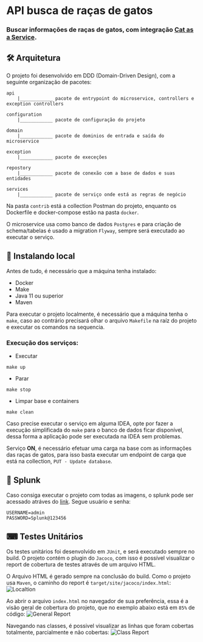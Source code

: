 # API busca de raças de gatos

### Buscar informações de raças de gatos, com integração [Cat as a Service](https://thecatapi.com/).

## 🛠️ Arquitetura

O projeto foi desenvolvido em DDD (Domain-Driven Design), com a seguinte organização de pacotes:

````
api
    |____________ pacote de entrypoint do microservice, controllers e exception controllers
    
configuration
    |____________ pacote de configuração do projeto
    
domain
    |____________ pacote de dominios de entrada e saída do microservice
    
exception
    |____________ pacote de execeções
    
repostory
    |____________ pacote de conexão com a base de dados e suas entidades
    
services
    |____________ pacote de serviço onde está as regras de negócio
````

Na pasta `contrib` está a collection Postman do projeto, enquanto os Dockerfile e docker-compose estão na pasta `docker`.

O microservice usa como banco de dados `Postgres` e para criação de schema/tabelas é usado a migration `Flyway`,
sempre será executado ao executar o serviço.

## 🔧 Instalando local

Antes de tudo, é necessário que a máquina tenha instalado:
* Docker
* Make
* Java 11 ou superior
* Maven

Para executar o projeto localmente, é necessário que a máquina tenha o `make`, caso ao contrário precisará 
olhar o arquivo `Makefile` na raíz do projeto e executar os comandos na sequencia.

### Execução dos serviços:
* Executar
````
make up
````
* Parar
````
make stop
````
* Limpar base e containers
````
make clean
````

Caso precise executar o serviço em alguma IDEA, opte por fazer a execução simplificada do `make` para o banco de dados ficar disponível,
dessa forma a aplicação pode ser executada na IDEA sem problemas.


Serviço **ON**, é necessário efetuar uma carga na base com as informações das raças de gatos, para isso basta executar
um endpoint de carga que está na collection, `PUT - Update database`.

## 🔩 Splunk
Caso consiga executar o projeto com todas as imagens, o splunk pode ser acessado atráves do [link](http://localhost:8000).
Segue usuário e senha:
````
USERNAME=admin
PASSWORD=Splunk@123456
````

## ⌨ Testes Unitários
Os testes unitários foi desenvolvido em `JUnit`, e será executado sempre no build.
O projeto contém o plugin do `Jacoco`, com isso é possível visualizar o report de cobertura de testes através de um arquivo HTML.

O Arquivo HTML é gerado sempre na conclusão do build. Como o projeto usa `Maven`, o caminho do report é `target/site/jacoco/index.html`:
<image src="contrib/images/report3.PNG" alt="Localtion">

Ao abrir o arquivo `index.html` no navegador de sua preferência, essa é a visão geral de cobertura do projeto, que no exemplo abaixo 
está em `85%` de código:
<image src="contrib/images/report1.PNG" alt="General Report">

Navegando nas classes, é possivel visualizar as linhas que foram cobertas totalmente, parcialmente e não cobertas:
<image src="contrib/images/report2.PNG" alt="Class Report">
